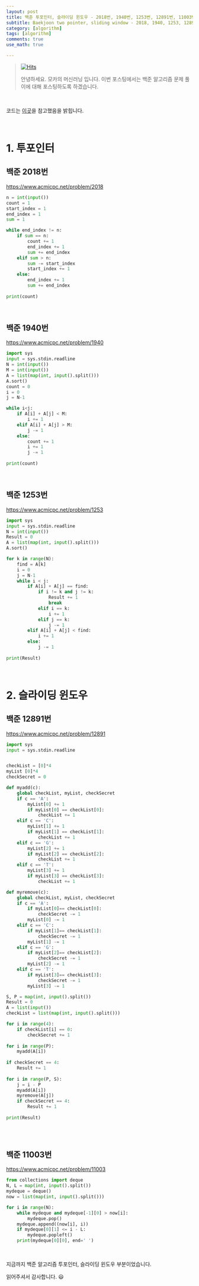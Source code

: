 ```yaml
---
layout: post
title: 백준 투포인터, 슬라이딩 윈도우 - 2018번, 1940번, 1253번, 12891번, 11003번
subtitle: Baekjoon two pointer, sliding window - 2018, 1940, 1253, 12891, 11003
category: [algorithm]
tags: [algorithm]
comments: true
use_math: true

---
```






> [![Hits](https://hits.seeyoufarm.com/api/count/incr/badge.svg?url=https%3A%2F%2Fysbsb.github.io%2Falgorithm%2F2023%2F04%2F23%2Fdata-structure1-array-list-sum.html&count_bg=%2379C83D&title_bg=%23555555&icon=&icon_color=%23E7E7E7&title=hits&edge_flat=false)](https://hits.seeyoufarm.com)
>
> 안녕하세요. 모카의 머신러닝 입니다. 이번 포스팅에서는 백준 알고리즘 문제 풀이에 대해 포스팅하도록 하겠습니다. 

<br>

코드는 [이곳](https://github.com/doitcodingtest/python)을 참고했음을 밝힙니다.

<br>

# 1. 투포인터

## 백준 2018번

https://www.acmicpc.net/problem/2018



```python
n = int(input())
count = 1
start_index = 1
end_index = 1
sum = 1

while end_index != n:
    if sum == n:
        count += 1
        end_index += 1
        sum += end_index
    elif sum > n:
        sum -= start_index
        start_index += 1
    else:
        end_index += 1
        sum += end_index
        
print(count)
```



<br>

## 백준 1940번



https://www.acmicpc.net/problem/1940



```python
import sys
input = sys.stdin.readline
N = int(input())
M = int(input())
A = list(map(int, input().split()))
A.sort()
count = 0
i = 0
j = N-1

while i<j:
    if A[i] + A[j] < M:
        i += 1
    elif A[i] + A[j] > M:
        j -= 1
    else:
        count += 1
        i += 1
        j -= 1
        
print(count)
```



<br>



## 백준 1253번



https://www.acmicpc.net/problem/1253



```python
import sys
input = sys.stdin.readline
N = int(input())
Result = 0
A = list(map(int, input().split()))
A.sort()

for k in range(N):
    find = A[k]
    i = 0
    j = N-1
    while i < j:
        if A[i] + A[j] == find:
            if i != k and j != k:
                Result += 1
                break
            elif i == k:
                i += 1
            elif j == k:
                j -= 1
        elif A[i] + A[j] < find:
            i += 1
        else:
            j -= 1
            
print(Result)
```



<br>





# 2. 슬라이딩 윈도우

## 백준 12891번



https://www.acmicpc.net/problem/12891



```python
import sys
input = sys.stdin.readline


checkList = [0]*4
myList [0]*4
checkSecret = 0

def myadd(c):
    global checkList, myList, checkSecret
    if c == 'A':
        myList[0] += 1
        if myList[0] == checkList[0]:
            checkList += 1
    elif c == 'C':
        myList[1] += 1
        if myList[1] == checkList[1]:
            checkList += 1
    elif c == 'G':
        myList[2] += 1
        if myList[2] == checkList[2]:
            checkList += 1
    elif c == 'T':
        myList[3] += 1
        if myList[3] == checkList[3]:
            checkList += 1

def myremove(c):
    global checkList, myList, checkSecret
    if c == 'A':
        if myList[0]== checkList[0]:
            checkSecret -= 1
        myList[0] -= 1
    elif c == 'C':
        if myList[1]== checkList[1]:
            checkSecret -= 1
        myList[1] -= 1
    elif c == 'G':
        if myList[2]== checkList[2]:
            checkSecret -= 1
        myList[2] -= 1
    elif c == 'T':
        if myList[3]== checkList[3]:
            checkSecret -= 1
        myList[3] -= 1

S, P = map(int, input().split())
Result = 0
A = list(input())
checkList = list(map(int, input().split()))

for i in range(4):
    if checkList[i] == 0:
        checkSecret += 1
        
for i in range(P):
    myadd(A[i])
    
if checkSecret == 4:
    Result += 1
    
for i in range(P, S):
    j = i - P
    myadd(A[i])
    myremove(A[j])
    if checkSecret == 4:
        Result += 1
        
print(Result)
            
```

<br>



## 백준 11003번



https://www.acmicpc.net/problem/11003



```python
from collections import deque
N, L = map(int, input().split())
mydeque = deque()
now = list(map(int, input().split()))

for i in range(N):
    while mydeque and mydeque[-1][0] > now[i]:
        mydeque.pop()
    mydeque.append((now[i], i))
    if mydeque[0][1] <= i - L:
        mydeque.popleft()
    print(mydeque[0][0], end=' ')
```



<br>



지금까지 백준 알고리즘 투포인터, 슬라이딩 윈도우 부분이었습니다.

읽어주셔서 감사합니다. 😃

